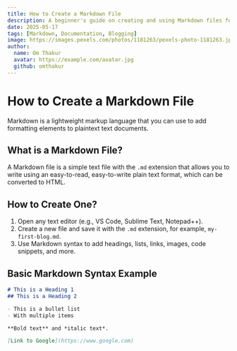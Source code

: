 ```yaml
---
title: How to Create a Markdown File
description: A beginner's guide on creating and using Markdown files for documentation and blogging.
date: 2025-05-17
tags: [Markdown, Documentation, Blogging]
image: https://images.pexels.com/photos/1181263/pexels-photo-1181263.jpeg
author:
  name: Om Thakur
  avatar: https://example.com/avatar.jpg
  github: omthakur
---
```


# How to Create a Markdown File

Markdown is a lightweight markup language that you can use to add formatting elements to plaintext text documents.

## What is a Markdown File?

A Markdown file is a simple text file with the `.md` extension that allows you to write using an easy-to-read, easy-to-write plain text format, which can be converted to HTML.

## How to Create One?

1. Open any text editor (e.g., VS Code, Sublime Text, Notepad++).
2. Create a new file and save it with the `.md` extension, for example, `my-first-blog.md`.
3. Use Markdown syntax to add headings, lists, links, images, code snippets, and more.

## Basic Markdown Syntax Example

```markdown
# This is a Heading 1
## This is a Heading 2

- This is a bullet list
- With multiple items

**Bold text** and *italic text*.

[Link to Google](https://www.google.com)
